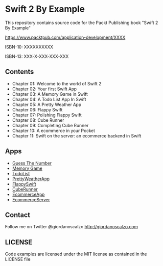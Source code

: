 Swift 2 By Example
==================

This repository contains source code for the Packt Publishing book
"Swift 2 By Example"

https://www.packtpub.com/application-development/XXXX

ISBN-10: XXXXXXXXXX

ISBN-13: XXX-X-XXX-XXX-XXX


Contents
--------

 * Chapter 01: Welcome to the world of Swift 2
 * Chapter 02: Your first Swift App
 * Chapter 03: A Memory Game in Swift
 * Chapter 04: A Todo List App In Swift
 * Chapter 05: A Pretty Weather App
 * Chapter 06: Flappy Swift
 * Chapter 07: Polishing Flappy Swift
 * Chapter 08: Cube Runner
 * Chapter 09: Completing Cube Runner
 * Chapter 10: A ecommerce in your Pocket
 * Chapter 11: Swift on the server: an ecommerce backend in Swift

Apps
--------
 * [Guess The Number](https://github.com/gscalzo/Swift2ByExample/tree/1_GuessTheNumber)
 * [Memory Game](https://github.com/gscalzo/Swift2ByExample/tree/2_MemoryGame)
 * [TodoList](https://github.com/gscalzo/Swift2ByExample/tree/3_TodoList)
 * [PrettyWeatherApp](https://github.com/gscalzo/Swift2ByExample/tree/4_PrettyWeatherApp)
 * [FlappySwift](https://github.com/gscalzo/Swift2ByExample/tree/5_FlappySwift)
 * [CubeRunner](https://github.com/gscalzo/Swift2ByExample/tree/6_CubeRunner)
 * [EcommerceApp](https://github.com/gscalzo/Swift2ByExample/tree/7_EcommerceApp)
 * [EcommerceServer](https://github.com/gscalzo/Swift2ByExample/tree/8_EcommerceServer)

Contact
-------

Follow me on Twitter @giordanoscalzo
http://giordanoscalzo.com

LICENSE
-------

Code examples are licensed under the MIT license as contained in the
LICENSE file